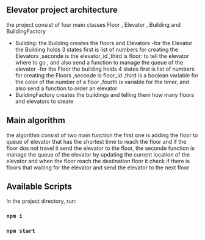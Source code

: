 ## Elevator project architecture
the project consist of four main classes 
Floor , Elevator , Building and BuildingFactory
- Building: the Building creates the floors and Elevators
-for the Elevator the Building holds 3 states 
 first is list of numbers for creating the Elevators
 ,seconde is the elevator_id ,third is floor: to tell the elevator where to go
 , and also send a function to manage the queue of the elevator
-for the Floor the building holds 4 states 
 first is list of numbers for creating the Floors
 ,seconde is floor_id ,third is a boolean variable for the color of the number of a floor
 ,fourth is variable for the timer, and also send a function to order an elevator
- BuildingFactory creates the buildings and telling them how many floors and elevators
  to create
## Main algorithm
the algorithm consist of two main function the first one is
 adding the floor to queue of elevator that has the shortest time to reach the floor
 and if the floor dos not travel it send the elevator to the floor,
 the seconde function is manage the queue of the elevator by updating the current location of the elevator
 and when the floor reach the destination floor it check if there is floors that waiting for the elevator
 and send the elevator to the next floor 

## Available Scripts

In the project directory, run:
### `npm i` 

### `npm start`


